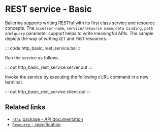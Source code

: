 # REST service - Basic

Ballerina supports writing RESTful with its first class service and resource concepts. The `accessor-name`, `service/resource name`, `data binding`, `path` and `query` parameter support helps to write meaningful APIs. The sample depicts the way of writing `GET` and `POST` resources.

::: code http_basic_rest_service.bal :::

Run the service as follows.

::: out http_basic_rest_service.server.out :::

Invoke the service by executing the following cURL command in a new terminal.

::: out http_basic_rest_service.client.out :::

## Related links
- [`http` package - API documentation](https://lib.ballerina.io/ballerina/http/latest/)
- [`Resource` - specification](https://ballerina.io/spec/http/#23-resource)

